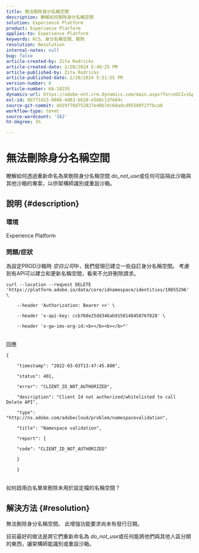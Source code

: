 ```yaml
---
title: 無法刪除身分名稱空間
description: 瞭解如何刪除身分名稱空間
solution: Experience Platform
product: Experience Platform
applies-to: Experience Platform
keywords: KCS、身分名稱空間、刪除
resolution: Resolution
internal-notes: null
bug: false
article-created-by: Zita Rodricks
article-created-date: 2/20/2024 5:49:25 PM
article-published-by: Zita Rodricks
article-published-date: 2/20/2024 5:51:55 PM
version-number: 6
article-number: KA-18155
dynamics-url: https://adobe-ent.crm.dynamics.com/main.aspx?forceUCI=1&pagetype=entityrecord&etn=knowledgearticle&id=e8603b5f-18d0-ee11-9079-6045bd006b4b
exl-id: 0b771423-8886-4d83-b628-e568c13f684c
source-git-commit: dd19f78d752827e48b7dc68adcd95500f2ffbca0
workflow-type: tm+mt
source-wordcount: '162'
ht-degree: 3%

---
```


# 無法刪除身分名稱空間


瞭解如何透過重新命名為來刪除身分名稱空間 *do_not_use*&#x200B;或任何可區隔此沙箱與其他沙箱的專案，以供架構師識別或重設沙箱。

## 說明 {#description}


### <b>環境</b>

Experience Platform



### <b>問題/症狀</b>

為設定PROD沙箱時 *空白公司*&#x200B;中，我們發現已建立一些自訂身分名稱空間。 考慮到有API可以建立和更新名稱空間，看來不允許刪除請求。


```
curl --location --request DELETE 'https://platform.adobe.io/data/core/idnamespace/identities/10855296' \

    --header 'Authorization: Bearer <>' \

    --header 'x-api-key: ccb768e25dd346ab915014845876f828' \

    --header 'x-gw-ims-org-id:<b></b><b></b>*'
```


<br>回應<br>

```
{

    "timestamp": "2022-03-03T13:47:45.800",

    "status": 401,

    "error": "CLIENT_ID_NOT_AUTHORIZED",

    "description": "Client Id not authorized/whitelisted to call Delete API",

    "type": "http://ns.adobe.com/adobecloud/problem/namespacevalidation",

    "title": "Namespace validation",

    "report": {

    "code": "CLIENT_ID_NOT_AUTHORIZED"

    }

    }
```


<br>如何啟用白名單來刪除未用於設定檔的名稱空間？<br>



## 解決方法 {#resolution}


無法刪除身分名稱空間。 此增強功能要求尚未有發行日期。

目前最好的做法是將它們重新命名為 *do_not_use*&#x200B;或任何能將他們與其他人區分開的東西，讓架構師能識別或重設沙箱。
